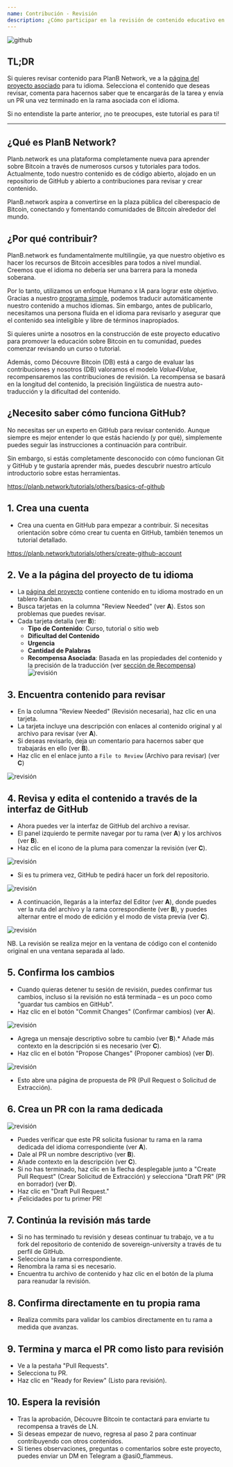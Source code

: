```yaml
---
name: Contribución - Revisión
description: ¿Cómo participar en la revisión de contenido educativo en PlanB Network?
---
```

![github](assets/cover.webp)

## TL;DR
Si quieres revisar contenido para PlanB Network, ve a la [página del proyecto asociado](https://github.com/DecouvreBitcoin/sovereign-university-data/projects?query=is%3Aopen) para tu idioma. Selecciona el contenido que deseas revisar, comenta para hacernos saber que te encargarás de la tarea y envía un PR una vez terminado en la rama asociada con el idioma.

Si no entendiste la parte anterior, ¡no te preocupes, este tutorial es para ti!

---

## ¿Qué es PlanB Network?

Planb.network es una plataforma completamente nueva para aprender sobre Bitcoin a través de numerosos cursos y tutoriales para todos. Actualmente, todo nuestro contenido es de código abierto, alojado en un repositorio de GitHub y abierto a contribuciones para revisar y crear contenido.

PlanB.network aspira a convertirse en la plaza pública del ciberespacio de Bitcoin, conectando y fomentando comunidades de Bitcoin alrededor del mundo.

## ¿Por qué contribuir?

PlanB.network es fundamentalmente multilingüe, ya que nuestro objetivo es hacer los recursos de Bitcoin accesibles para todos a nivel mundial. Creemos que el idioma no debería ser una barrera para la moneda soberana.

Por lo tanto, utilizamos un enfoque Humano x IA para lograr este objetivo. Gracias a nuestro [programa simple](https://github.com/Asi0Flammeus/LLM-Translator), podemos traducir automáticamente nuestro contenido a muchos idiomas. Sin embargo, antes de publicarlo, necesitamos una persona fluida en el idioma para revisarlo y asegurar que el contenido sea inteligible y libre de términos inapropiados.

Si quieres unirte a nosotros en la construcción de este proyecto educativo para promover la educación sobre Bitcoin en tu comunidad, puedes comenzar revisando un curso o tutorial.

Además, como Découvre Bitcoin (DB) está a cargo de evaluar las contribuciones y nosotros (DB) valoramos el modelo *Value4Value*, recompensaremos las contribuciones de revisión. La recompensa se basará en la longitud del contenido, la precisión lingüística de nuestra auto-traducción y la dificultad del contenido.

## ¿Necesito saber cómo funciona GitHub?

No necesitas ser un experto en GitHub para revisar contenido.
Aunque siempre es mejor entender lo que estás haciendo (y por qué), simplemente puedes seguir las instrucciones a continuación para contribuir.

Sin embargo, si estás completamente desconocido con cómo funcionan Git y GitHub y te gustaría aprender más, puedes descubrir nuestro artículo introductorio sobre estas herramientas.

https://planb.network/tutorials/others/basics-of-github



## 1. Crea una cuenta
* Crea una cuenta en GitHub para empezar a contribuir. Si necesitas orientación sobre cómo crear tu cuenta en GitHub, también tenemos un tutorial detallado.

https://planb.network/tutorials/others/create-github-account


## **2. Ve a la página del proyecto de tu idioma**
* La [página del proyecto](https://github.com/DecouvreBitcoin/sovereign-university-data/projects?query=is%3Aopen) contiene contenido en tu idioma mostrado en un tablero Kanban.
* Busca tarjetas en la columna "Review Needed" (ver **A**). Estos son problemas que puedes revisar.
* Cada tarjeta detalla (ver **B**):
	- **Tipo de Contenido**: Curso, tutorial o sitio web
	- **Dificultad del Contenido**
	- **Urgencia**
	- **Cantidad de Palabras**
	- **Recompensa Asociada**: Basada en las propiedades del contenido y la precisión de la traducción (ver [sección de Recompensa](https://github.com/DecouvreBitcoin/sovereign-university-data?tab=readme-ov-file#sat-reward))
![revisión](assets/1.webp)
## **3. Encuentra contenido para revisar**
* En la columna "Review Needed" (Revisión necesaria), haz clic en una tarjeta.
* La tarjeta incluye una descripción con enlaces al contenido original y al archivo para revisar (ver **A**).
* Si deseas revisarlo, deja un comentario para hacernos saber que trabajarás en ello (ver **B**).
* Haz clic en el enlace junto a `File to Review` (Archivo para revisar) (ver **C**)

![revisión](assets/2.webp)

## **4. Revisa y edita el contenido a través de la interfaz de GitHub**
* Ahora puedes ver la interfaz de GitHub del archivo a revisar.
* El panel izquierdo te permite navegar por tu rama (ver **A**) y los archivos (ver **B**).
* Haz clic en el icono de la pluma para comenzar la revisión (ver **C**).

![revisión](assets/3.webp)

* Si es tu primera vez, GitHub te pedirá hacer un fork del repositorio.

![revisión](assets/4.webp)

* A continuación, llegarás a la interfaz del Editor (ver **A**), donde puedes ver la ruta del archivo y la rama correspondiente (ver **B**), y puedes alternar entre el modo de edición y el modo de vista previa (ver **C**).

![revisión](assets/5.webp)

NB. La revisión se realiza mejor en la ventana de código con el contenido original en una ventana separada al lado.

## **5. Confirma los cambios**

* Cuando quieras detener tu sesión de revisión, puedes confirmar tus cambios, incluso si la revisión no está terminada – es un poco como "guardar tus cambios en GitHub".
* Haz clic en el botón "Commit Changes" (Confirmar cambios) (ver **A**).

![revisión](assets/6.webp)
* Agrega un mensaje descriptivo sobre tu cambio (ver **B**).* Añade más contexto en la descripción si es necesario (ver **C**).
* Haz clic en el botón "Propose Changes" (Proponer cambios) (ver **D**).

![revisión](assets/7.webp)

* Esto abre una página de propuesta de PR (Pull Request o Solicitud de Extracción).

## **6. Crea un PR con la rama dedicada**
![revisión](assets/8.webp)

* Puedes verificar que este PR solicita fusionar tu rama en la rama dedicada del idioma correspondiente (ver **A**).
* Dale al PR un nombre descriptivo (ver **B**).
* Añade contexto en la descripción (ver **C**).
* Si no has terminado, haz clic en la flecha desplegable junto a "Create Pull Request" (Crear Solicitud de Extracción) y selecciona "Draft PR" (PR en borrador) (ver **D**).
* Haz clic en "Draft Pull Request."
* ¡Felicidades por tu primer PR!

## **7. Continúa la revisión más tarde**
* Si no has terminado tu revisión y deseas continuar tu trabajo, ve a tu fork del repositorio de contenido de sovereign-university a través de tu perfil de GitHub.
* Selecciona la rama correspondiente.
* Renombra la rama si es necesario.
* Encuentra tu archivo de contenido y haz clic en el botón de la pluma para reanudar la revisión.

## **8. Confirma directamente en tu propia rama**
* Realiza commits para validar los cambios directamente en tu rama a medida que avanzas.

## **9. Termina y marca el PR como listo para revisión**
* Ve a la pestaña "Pull Requests".
* Selecciona tu PR.
* Haz clic en "Ready for Review" (Listo para revisión).

## 10. Espera la revisión
* Tras la aprobación, Découvre Bitcoin te contactará para enviarte tu recompensa a través de LN.
* Si deseas empezar de nuevo, regresa al paso 2 para continuar contribuyendo con otros contenidos.
* Si tienes observaciones, preguntas o comentarios sobre este proyecto, puedes enviar un DM en Telegram a @asi0_flammeus.
